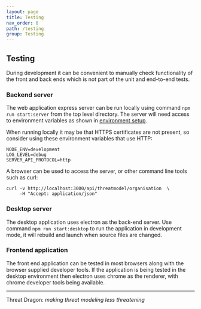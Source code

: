 ```yaml
---
layout: page
title: Testing
nav_order: 0
path: /testing
group: Testing
---
```


## Testing

During development it can be convenient to manually check functionality of the
front and back ends which is not part of the unit and end-to-end tests.

### Backend server

The web application express server can be run locally using command `npm run start:server` from the top level directory.
The server will need access to environment variables as shown in
[environment setup](/install-environment/).

When running locally it may be that HTTPS certificates are not present,
so consider using these environment variables that use HTTP:

```text
NODE_ENV=development
LOG_LEVEL=debug
SERVER_API_PROTOCOL=http
```

A browser can be used to access the server, or other command line tools such as curl:

```text
curl -v http://localhost:3000/api/threatmodel/organisation  \
     -H "Accept: application/json"
```

### Desktop server

The desktop application uses electron as the back-end server.
Use command `npm run start:desktop` to run the application in development mode,
it will rebuild and launch when source files are changed.

### Frontend application

The front end application can be tested in most browsers along with the browser supplied developer tools.
If the application is being tested in the desktop environment then electron uses
chrome as the renderer, with chrome developer tools being available.

----

Threat Dragon: _making threat modeling less threatening_
